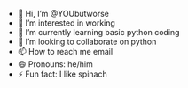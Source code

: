 - 👋 Hi, I’m @YOUbutworse
- 👀 I’m interested in working
- 🌱 I’m currently learning basic python coding
- 💞️ I’m looking to collaborate on python
- 📫 How to reach me email
- 😄 Pronouns: he/him
- ⚡ Fun fact: I like spinach

<!---
YOUbutworse/YOUbutworse is a ✨ special ✨ repository because its `README.md` (this file) appears on your GitHub profile.
You can click the Preview link to take a look at your changes.
--->

